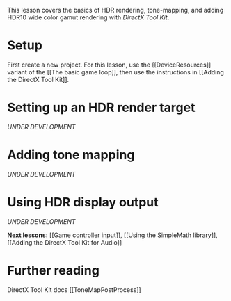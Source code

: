 This lesson covers the basics of HDR rendering, tone-mapping, and adding HDR10 wide color gamut rendering with _DirectX Tool Kit_.

# Setup
First create a new project. For this lesson, use the [[DeviceResources]] variant of the [[The basic game loop]], then use the instructions in [[Adding the DirectX Tool Kit]].

# Setting up an HDR render target

*UNDER DEVELOPMENT*

# Adding tone mapping

*UNDER DEVELOPMENT*

# Using HDR display output

*UNDER DEVELOPMENT*

**Next lessons:** [[Game controller input]], [[Using the SimpleMath library]], [[Adding the DirectX Tool Kit for Audio]]

# Further reading 

DirectX Tool Kit docs [[ToneMapPostProcess]]

